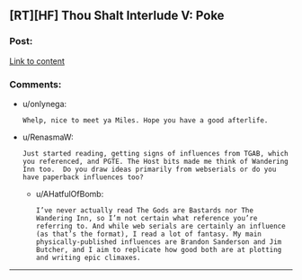 ## [RT][HF] Thou Shalt Interlude V: Poke

### Post:

[Link to content](https://thoushaltserial.wordpress.com/2019/06/18/interlude-v-poke/)

### Comments:

- u/onlynega:
  ```
  Whelp, nice to meet ya Miles. Hope you have a good afterlife.
  ```

- u/RenasmaW:
  ```
  Just started reading, getting signs of influences from TGAB, which you referenced, and PGTE. The Host bits made me think of Wandering Inn too.  Do you draw ideas primarily from webserials or do you have paperback influences too?
  ```

  - u/AHatfulOfBomb:
    ```
    I’ve never actually read The Gods are Bastards nor The Wandering Inn, so I’m not certain what reference you’re referring to. And while web serials are certainly an influence (as that’s the format), I read a lot of fantasy. My main physically-published influences are Brandon Sanderson and Jim Butcher, and I aim to replicate how good both are at plotting and writing epic climaxes.
    ```

---

